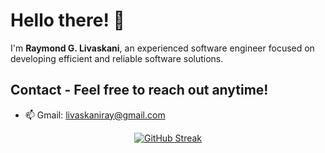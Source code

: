 # Hello there! 👋

I'm **Raymond G. Livaskani**, an experienced software engineer focused on developing efficient and reliable software solutions.              
   
## Contact - Feel free to reach out anytime!      
  
- 📫 Gmail: [livaskaniray@gmail.com](mailto:livaskaniray@gmail.com)  
<p align="center">   
  <tr>
    <td align="center" style="padding=0;width=50%;">
<a href="https://git.io/streak-stats"><img src="https://streak-stats.demolab.com?user=rliva&theme=highcontrast&hide_border=true&border_radius=4.6" alt="GitHub Streak" /></a>
    </td>
  </tr>
</p>
